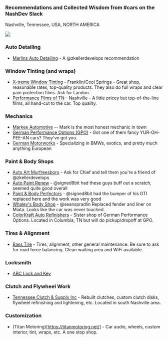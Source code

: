 ### Recommendations and Collected Wisdom from #cars on the NashDev Slack

Nashville, Tennessee, USA, NORTH AMERICA

[![](https://github-images.s3.amazonaws.com/skitch/Nashville%2C_TN_-_Google_Maps-20140324-173707.gif)](https://goo.gl/maps/c9Wc7)

### Auto Detailing

* [Marlins Auto Detailing](https://www.facebook.com/MarlinsAutoDetailing/) - A @zkellerdevelops recommendation

### Window Tinting (and wraps)

* [X-treme Window Tinting](http://www.x-tremewindowtint.com/) - Franklin/Cool Springs - Great shop, reasonable rates, top-quality products. They also do full wraps and clear pain protection films. Ask for Landon.
* [Performance Films of TN](https://www.performancefilmstn.com/) - Nashville - A little pricey but top-of-the-line films, all hand-cut to the car. Top quality.

### Mechanics

* [Markee Automotive](http://www.markeeauto.com/) -- Mark is the most honest mechanic in town
* [German Performance Options (GPO)](https://www.gpotuning.com/) - Got one of them fancy YUR-OH-PEE-AN cars? They've got you.
* [German Motorworks](https://www.germanmotorworksnashville.com/) - Specializing in BMWs, exotics, and pretty much anything European

### Paint & Body Shops

* [Auto Art Murfreesboro](http://www.autoartbodyshop.com/locations/murfreesboro/) - Ask for Chief and tell them you're a friend of @zkellerdevelops
* [Auto Paint Renew](http://www.autocollisionnashville.com) - @signed8bit had these guys buff out a scratch, seemed quite good overall
* [Paint & Body Perfectors](http://www.paintandbodyperfectors.com) - @signed8bit had the bumper of his GTI replaced here and the work was very good
* [Whaley's Body Shop](https://whaleybodyshop.com/) - @seanspradlin Replaced fender and liner on Miata. Looks like the car was never touched.
* [ColorKraft Auto Refinishers](https://www.colorkraftauto.com/) - Sister shop of German Performance Options. Located in Columbia, TN but will do pickup/dropoff at GPO.

### Tires & Alignment

* [Bass Tire](https://www.basstire.com/) - Tires, alignment, other general maintenance. Be sure to ask for road force balancing. Clean waiting area and WiFi available.

### Locksmith

* [ABC Lock and Key](https://www.456lock.com/)

### Clutch and Flywheel Work

* [Tennessee Clutch & Supply Inc](http://tennessee-inc.edan.io/) - Rebuilt clutches, custom clutch disks, flywheel refinishing and lightening, etc. Located in south Nashville area.


### Customization

* (Titan Motoring)[https://titanmotoring.net/] - Car audio, wheels, custom interior, tint, wraps, etc. A one stop shop.
